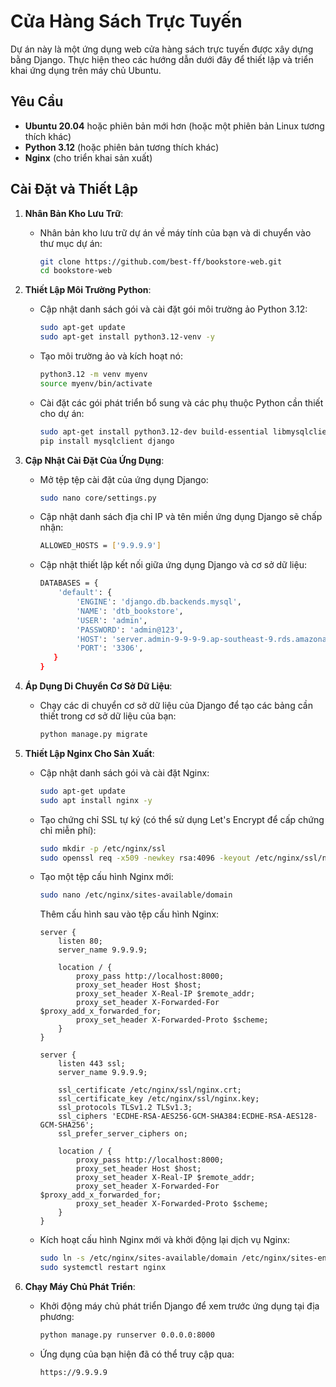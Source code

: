 # Cửa Hàng Sách Trực Tuyến

Dự án này là một ứng dụng web cửa hàng sách trực tuyến được xây dựng bằng Django. Thực hiện theo các hướng dẫn dưới đây để thiết lập và triển khai ứng dụng trên máy chủ Ubuntu.

## Yêu Cầu

- **Ubuntu 20.04** hoặc phiên bản mới hơn (hoặc một phiên bản Linux tương thích khác)
- **Python 3.12** (hoặc phiên bản tương thích khác)
- **Nginx** (cho triển khai sản xuất)

## Cài Đặt và Thiết Lập

1. **Nhân Bản Kho Lưu Trữ**:

   - Nhân bản kho lưu trữ dự án về máy tính của bạn và di chuyển vào thư mục dự án:
     ```bash
     git clone https://github.com/best-ff/bookstore-web.git
     cd bookstore-web
     ```

2. **Thiết Lập Môi Trường Python**:

   - Cập nhật danh sách gói và cài đặt gói môi trường ảo Python 3.12:
     ```bash
     sudo apt-get update
     sudo apt-get install python3.12-venv -y
     ```
   - Tạo môi trường ảo và kích hoạt nó:
     ```bash
     python3.12 -m venv myenv
     source myenv/bin/activate
     ```
   - Cài đặt các gói phát triển bổ sung và các phụ thuộc Python cần thiết cho dự án:
     ```bash
     sudo apt-get install python3.12-dev build-essential libmysqlclient-dev pkg-config -y
     pip install mysqlclient django
     ```

3. **Cập Nhật Cài Đặt Của Ứng Dụng**:

   - Mở tệp tệp cài đặt của ứng dụng Django:
     ```bash
     sudo nano core/settings.py
     ```

   - Cập nhật danh sách địa chỉ IP và tên miền ứng dụng Django sẽ chấp nhận:
     ```bash
     ALLOWED_HOSTS = ['9.9.9.9']
     ```
     
   - Cập nhật thiết lập kết nối giữa ứng dụng Django và cơ sở dữ liệu:
     ```bash
     DATABASES = {
         'default': {
             'ENGINE': 'django.db.backends.mysql',
             'NAME': 'dtb_bookstore',
             'USER': 'admin',
             'PASSWORD': 'admin@123',
             'HOST': 'server.admin-9-9-9-9.ap-southeast-9.rds.amazonaws.com',
             'PORT': '3306',
        }
     }
     ```

4. **Áp Dụng Di Chuyển Cơ Sở Dữ Liệu**:

   - Chạy các di chuyển cơ sở dữ liệu của Django để tạo các bảng cần thiết trong cơ sở dữ liệu của bạn:
     ```bash
     python manage.py migrate
     ```

5. **Thiết Lập Nginx Cho Sản Xuất**:

   - Cập nhật danh sách gói và cài đặt Nginx:
     ```bash
     sudo apt-get update
     sudo apt install nginx -y
     ```
   - Tạo chứng chỉ SSL tự ký (có thể sử dụng Let's Encrypt để cấp chứng chỉ miễn phí):
     ```bash
     sudo mkdir -p /etc/nginx/ssl
     sudo openssl req -x509 -newkey rsa:4096 -keyout /etc/nginx/ssl/nginx.key -out /etc/nginx/ssl/nginx.crt -days 365 -nodes
     ```
   - Tạo một tệp cấu hình Nginx mới:

     ```bash
     sudo nano /etc/nginx/sites-available/domain
     ```

     Thêm cấu hình sau vào tệp cấu hình Nginx:

     ```nginx
     server {
         listen 80;
         server_name 9.9.9.9;
     
         location / {
             proxy_pass http://localhost:8000;
             proxy_set_header Host $host;
             proxy_set_header X-Real-IP $remote_addr;
             proxy_set_header X-Forwarded-For $proxy_add_x_forwarded_for;
             proxy_set_header X-Forwarded-Proto $scheme;
         }
     }

     server {
         listen 443 ssl;
         server_name 9.9.9.9;

         ssl_certificate /etc/nginx/ssl/nginx.crt;
         ssl_certificate_key /etc/nginx/ssl/nginx.key;
         ssl_protocols TLSv1.2 TLSv1.3;
         ssl_ciphers 'ECDHE-RSA-AES256-GCM-SHA384:ECDHE-RSA-AES128-GCM-SHA256';
         ssl_prefer_server_ciphers on;

         location / {
             proxy_pass http://localhost:8000;
             proxy_set_header Host $host;
             proxy_set_header X-Real-IP $remote_addr;
             proxy_set_header X-Forwarded-For $proxy_add_x_forwarded_for;
             proxy_set_header X-Forwarded-Proto $scheme;
         }
     }
     ```

   - Kích hoạt cấu hình Nginx mới và khởi động lại dịch vụ Nginx:
     ```bash
     sudo ln -s /etc/nginx/sites-available/domain /etc/nginx/sites-enabled/
     sudo systemctl restart nginx
     ```

6. **Chạy Máy Chủ Phát Triển**:

   - Khởi động máy chủ phát triển Django để xem trước ứng dụng tại địa phương:
     ```bash
     python manage.py runserver 0.0.0.0:8000
     ```

   - Ứng dụng của bạn hiện đã có thể truy cập qua:
     ```bash
     https://9.9.9.9
     ```
